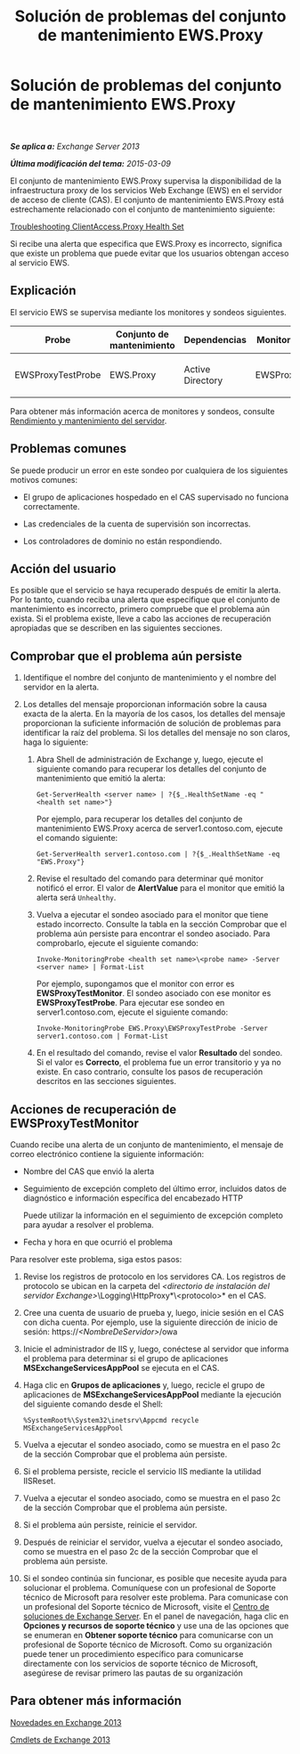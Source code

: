 ﻿---
title: Solución de problemas del conjunto de mantenimiento EWS.Proxy
TOCTitle: Solución de problemas del conjunto de mantenimiento EWS.Proxy
ms:assetid: 5bfbf7e9-d52d-4a3d-91ac-72427c6cb37d
ms:mtpsurl: https://technet.microsoft.com/es-es/library/ms.exch.scom.ews.proxy(v=EXCHG.150)
ms:contentKeyID: 53181909
ms.date: 10/08/2015
mtps_version: v=EXCHG.150
ms.translationtype: HT
---

# Solución de problemas del conjunto de mantenimiento EWS.Proxy

 

_**Se aplica a:**  Exchange Server 2013_

_**Última modificación del tema:**  2015-03-09_

El conjunto de mantenimiento EWS.Proxy supervisa la disponibilidad de la infraestructura proxy de los servicios Web Exchange (EWS) en el servidor de acceso de cliente (CAS). El conjunto de mantenimiento EWS.Proxy está estrechamente relacionado con el conjunto de mantenimiento siguiente:

[Troubleshooting ClientAccess.Proxy Health Set](troubleshooting-clientaccess-proxy-health-set.md)

Si recibe una alerta que especifica que EWS.Proxy es incorrecto, significa que existe un problema que puede evitar que los usuarios obtengan acceso al servicio EWS.

## Explicación

El servicio EWS se supervisa mediante los monitores y sondeos siguientes.


<table>
<colgroup>
<col style="width: 25%" />
<col style="width: 25%" />
<col style="width: 25%" />
<col style="width: 25%" />
</colgroup>
<thead>
<tr class="header">
<th>Probe</th>
<th>Conjunto de mantenimiento</th>
<th>Dependencias</th>
<th>Monitores asociados</th>
</tr>
</thead>
<tbody>
<tr class="odd">
<td><p>EWSProxyTestProbe</p></td>
<td><p>EWS.Proxy</p></td>
<td><p>Active Directory</p></td>
<td><p>EWSProxyTestMonitor</p></td>
</tr>
</tbody>
</table>


Para obtener más información acerca de monitores y sondeos, consulte [Rendimiento y mantenimiento del servidor](https://technet.microsoft.com/es-es/library/jj150551\(v=exchg.150\)).

## Problemas comunes

Se puede producir un error en este sondeo por cualquiera de los siguientes motivos comunes:

  - El grupo de aplicaciones hospedado en el CAS supervisado no funciona correctamente.

  - Las credenciales de la cuenta de supervisión son incorrectas.

  - Los controladores de dominio no están respondiendo.

## Acción del usuario

Es posible que el servicio se haya recuperado después de emitir la alerta. Por lo tanto, cuando reciba una alerta que especifique que el conjunto de mantenimiento es incorrecto, primero compruebe que el problema aún exista. Si el problema existe, lleve a cabo las acciones de recuperación apropiadas que se describen en las siguientes secciones.

## Comprobar que el problema aún persiste

1.  Identifique el nombre del conjunto de mantenimiento y el nombre del servidor en la alerta.

2.  Los detalles del mensaje proporcionan información sobre la causa exacta de la alerta. En la mayoría de los casos, los detalles del mensaje proporcionan la suficiente información de solución de problemas para identificar la raíz del problema. Si los detalles del mensaje no son claros, haga lo siguiente:
    
    1.  Abra Shell de administración de Exchange y, luego, ejecute el siguiente comando para recuperar los detalles del conjunto de mantenimiento que emitió la alerta:
        
            Get-ServerHealth <server name> | ?{$_.HealthSetName -eq "<health set name>"}
        
        Por ejemplo, para recuperar los detalles del conjunto de mantenimiento EWS.Proxy acerca de server1.contoso.com, ejecute el comando siguiente:
        
            Get-ServerHealth server1.contoso.com | ?{$_.HealthSetName -eq "EWS.Proxy"}
    
    2.  Revise el resultado del comando para determinar qué monitor notificó el error. El valor de **AlertValue** para el monitor que emitió la alerta será `Unhealthy`.
    
    3.  Vuelva a ejecutar el sondeo asociado para el monitor que tiene estado incorrecto. Consulte la tabla en la sección Comprobar que el problema aún persiste para encontrar el sondeo asociado. Para comprobarlo, ejecute el siguiente comando:
        
            Invoke-MonitoringProbe <health set name>\<probe name> -Server <server name> | Format-List
        
        Por ejemplo, supongamos que el monitor con error es **EWSProxyTestMonitor**. El sondeo asociado con ese monitor es **EWSProxyTestProbe**. Para ejecutar ese sondeo en server1.contoso.com, ejecute el siguiente comando:
        
            Invoke-MonitoringProbe EWS.Proxy\EWSProxyTestProbe -Server server1.contoso.com | Format-List
    
    4.  En el resultado del comando, revise el valor **Resultado** del sondeo. Si el valor es **Correcto**, el problema fue un error transitorio y ya no existe. En caso contrario, consulte los pasos de recuperación descritos en las secciones siguientes.

## Acciones de recuperación de EWSProxyTestMonitor

Cuando recibe una alerta de un conjunto de mantenimiento, el mensaje de correo electrónico contiene la siguiente información:

  - Nombre del CAS que envió la alerta

  - Seguimiento de excepción completo del último error, incluidos datos de diagnóstico e información específica del encabezado HTTP
    
    Puede utilizar la información en el seguimiento de excepción completo para ayudar a resolver el problema.

  - Fecha y hora en que ocurrió el problema

Para resolver este problema, siga estos pasos:

1.  Revise los registros de protocolo en los servidores CA. Los registros de protocolo se ubican en la carpeta del *\<directorio de instalación del servidor Exchange\>*\\Logging\\HttpProxy*\\\<protocolo\>* en el CAS.

2.  Cree una cuenta de usuario de prueba y, luego, inicie sesión en el CAS con dicha cuenta. Por ejemplo, use la siguiente dirección de inicio de sesión: https://*\<NombreDeServidor\>*/owa

3.  Inicie el administrador de IIS y, luego, conéctese al servidor que informa el problema para determinar si el grupo de aplicaciones **MSExchangeServicesAppPool** se ejecuta en el CAS.

4.  Haga clic en **Grupos de aplicaciones** y, luego, recicle el grupo de aplicaciones de **MSExchangeServicesAppPool** mediante la ejecución del siguiente comando desde el Shell:
    
        %SystemRoot%\System32\inetsrv\Appcmd recycle MSExchangeServicesAppPool

5.  Vuelva a ejecutar el sondeo asociado, como se muestra en el paso 2c de la sección Comprobar que el problema aún persiste.

6.  Si el problema persiste, recicle el servicio IIS mediante la utilidad IISReset.

7.  Vuelva a ejecutar el sondeo asociado, como se muestra en el paso 2c de la sección Comprobar que el problema aún persiste.

8.  Si el problema aún persiste, reinicie el servidor.

9.  Después de reiniciar el servidor, vuelva a ejecutar el sondeo asociado, como se muestra en el paso 2c de la sección Comprobar que el problema aún persiste.

10. Si el sondeo continúa sin funcionar, es posible que necesite ayuda para solucionar el problema. Comuníquese con un profesional de Soporte técnico de Microsoft para resolver este problema. Para comunicase con un profesional del Soporte técnico de Microsoft, visite el [Centro de soluciones de Exchange Server](http://go.microsoft.com/fwlink/p/?linkid=180809). En el panel de navegación, haga clic en **Opciones y recursos de soporte técnico** y use una de las opciones que se enumeran en **Obtener soporte técnico** para comunicarse con un profesional de Soporte técnico de Microsoft. Como su organización puede tener un procedimiento específico para comunicarse directamente con los servicios de soporte técnico de Microsoft, asegúrese de revisar primero las pautas de su organización

## Para obtener más información

[Novedades en Exchange 2013](https://technet.microsoft.com/es-es/library/jj150540\(v=exchg.150\))

[Cmdlets de Exchange 2013](https://technet.microsoft.com/es-es/library/bb124413\(v=exchg.150\))

